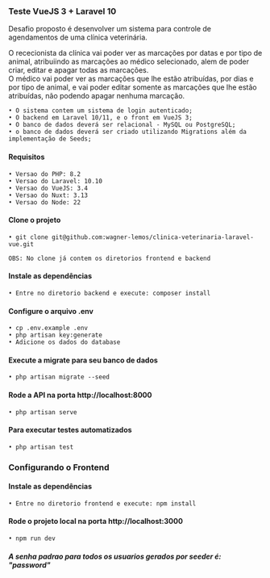### Teste VueJS 3 + Laravel 10

Desafio proposto é desenvolver um sistema para controle de agendamentos de uma clínica veterinária.<br/>

O rececionista da clínica vai poder ver as marcações por datas e por tipo de animal, atribuiindo as marcações ao médico selecionado, alem de poder criar, editar e apagar todas as marcações.<br/>
O médico vai poder ver as marcações que lhe estão atribuídas, por dias e por tipo de animal, e vai poder editar somente as marcações que lhe estão atribuídas,
não podendo apagar nenhuma marcação.

```
• O sistema contem um sistema de login autenticado;
• O backend em Laravel 10/11, e o front em VueJS 3;
• O banco de dados deverá ser relacional - MySQL ou PostgreSQL;
• o banco de dados deverá ser criado utilizando Migrations além da implementação de Seeds;
```
#### Requisitos
```
• Versao do PHP: 8.2
• Versao do Laravel: 10.10
• Versao do VueJS: 3.4
• Versao do Nuxt: 3.13
• Versao do Node: 22
```
#### Clone o projeto
```
• git clone git@github.com:wagner-lemos/clinica-veterinaria-laravel-vue.git

OBS: No clone já contem os diretorios frontend e backend
```
#### Instale as dependências
```
• Entre no diretorio backend e execute: composer install
```
#### Configure o arquivo .env
```
• cp .env.example .env
• php artisan key:generate
• Adicione os dados do database
```
#### Execute a migrate para seu banco de dados
```
• php artisan migrate --seed
```
#### Rode a API na porta http://localhost:8000
```
• php artisan serve
```
#### Para executar testes automatizados
```
• php artisan test
```

### Configurando o Frontend

#### Instale as dependências
```
• Entre no diretorio frontend e execute: npm install
```
#### Rode o projeto local na porta http://localhost:3000
```
• npm run dev
```

##### A senha padrao para todos os usuarios gerados por seeder é: "password"